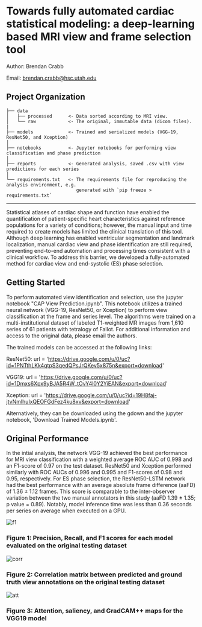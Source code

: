 Towards fully automated cardiac statistical modeling: a deep-learning based MRI view and frame selection tool
==============================
Author: Brendan Crabb

Email: brendan.crabb@hsc.utah.edu


Project Organization
------------

    ├── data
    │   ├── processed      <- Data sorted according to MRI view.
    │   └── raw            <- The original, immutable data (dicom files).
    |
    ├── models             <- Trained and serialized models (VGG-19, ResNet50, and Xception)
    │
    ├── notebooks          <- Jupyter notebooks for performing view classification and phase prediction
    │
    ├── reports            <- Generated analysis, saved .csv with view predictions for each series
    │
    └── requirements.txt   <- The requirements file for reproducing the analysis environment, e.g.
                              generated with `pip freeze > requirements.txt`
                              
--------

Statistical atlases of cardiac shape and function have enabled the quantification of patient-specific heart characteristics against reference populations for a variety of conditions; however, the manual input and time required to create models has limited the clinical translation of this tool. Although deep learning has enabled ventricular segmentation and landmark localization, manual cardiac view and phase identification are still required, preventing end-to-end automation and processing times consistent with a clinical workflow. To address this barrier, we developed a fully-automated method for cardiac view and end-systolic (ES) phase selection. 


Getting Started
------------

To perform automated view identification and selection, use the jupyter notebook "CAP View Prediction.ipynb". This notebook utilizes a trained neural network (VGG-19, ResNet50, or Xception) to perform view classification at the frame and series level. The algorithms were trained on a multi-institutional dataset of labeled T1-weighted MR images from 1,610 series of 61 patients with tetralogy of Fallot. For additional information and access to the original data, please email the authors.

The trained models can be accessed at the following links:

ResNet50: url = 'https://drive.google.com/u/0/uc?id=1PNTthLKk4qtpS3qedQPsJrQKev5x875n&export=download'

VGG19: url = 'https://drive.google.com/u/0/uc?id=1Dmxs6Xpx9yBJA5R4W_tOvY4l0Y2YiEAN&export=download'

Xception: url = 'https://drive.google.com/u/0/uc?id=19H8faj-jtvNmlhuIxQEOFGdFez4ku8xv&export=download'

Alternatively, they can be downloaded using the gdown and the jupyter notebook, 'Download Trained Models.ipynb'. 

Original Performance
------------

In the intial analysis, the network VGG-19 achieved the best performance for MRI view classification with a weighted average ROC AUC of 0.998 and an F1-score of 0.97 on the test dataset. ResNet50 and Xception performed similarly with ROC AUCs of 0.996 and 0.995 and F1-scores of 0.98 and 0.95, respectively. For ES phase selection, the ResNet50-LSTM network had the best performance with an average absolute frame difference (aaFD) of 1.36 ± 1.12 frames. This score is comparable to the inter-observer variation between the two manual annotators in this study (aaFD 1.39 ± 1.35; p value = 0.89). Notably, model inference time was less than 0.36 seconds per series on average when executed on a GPU. 



![f1](https://github.com/btcrabb/CAP-Automation/blob/master/reports/figures/f1_scores.png)
### Figure 1: Precision, Recall, and F1 scores for each model evaluated on the original testing dataset


![corr](https://github.com/btcrabb/CAP-Automation/blob/master/reports/figures/correlation_matrix.png)
### Figure 2: Correlation matrix between predicted and ground truth view annotations on the original testing dataset


![att](https://github.com/btcrabb/CAP-Automation/blob/master/reports/figures/attention_maps.png)
### Figure 3: Attention, saliency, and GradCAM++ maps for the VGG19 model

